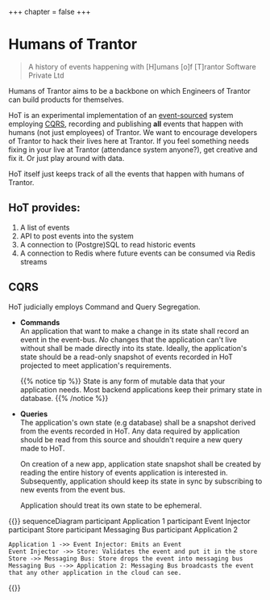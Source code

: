 +++
chapter = false
+++

# Humans of Trantor

> A history of events happening with [H]umans [o]f [T]rantor Software Private Ltd

Humans of Trantor aims to be a backbone on which Engineers of Trantor can build
products for themselves.

HoT is an experimental implementation of an
[event-sourced](https://martinfowler.com/eaaDev/EventSourcing.html) system
employing [CQRS](https://www.martinfowler.com/bliki/CQRS.html), recording and
publishing **all** events that happen with humans (not just employees) of
Trantor. We want to encourage developers of Trantor to hack their lives here at
Trantor. If you feel something needs fixing in your live at Trantor (attendance
system anyone?), get creative and fix it. Or just play around with data.

HoT itself just keeps track of all the events that happen with humans of
Trantor.

## HoT provides:

1. A list of events
2. API to post events into the system
3. A connection to (Postgre)SQL to read historic events
4. A connection to Redis where future events can be consumed via Redis streams

## CQRS

HoT judicially employs Command and Query Segregation.

- **Commands**<br />
  An application that want to make a change in its state shall record an event
  in the event-bus. *No* changes that the application can't live without shall
  be made directly into its state. Ideally, the application's state should be a
  read-only snapshot of events recorded in HoT projected to meet application's
  requirements.

  {{% notice tip %}}
  State is any form of mutable data that your application needs. Most backend applications keep their primary state in database.
  {{% /notice %}}

- **Queries**<br />
  The application's own state (e.g database) shall be a snapshot derived from
  the events recorded in HoT. Any data required by application should be read
  from this source and shouldn't require a new query made to HoT.
  <p>
  On creation of a new app, application state snapshot shall be created by
  reading the entire history of events application is interested in.
  Subsequently, application should keep its state in sync by subscribing to new
  events from the event bus.
  </p>
  <p>Application should treat its own state to be ephemeral.</p>

{{<mermaid>}}
sequenceDiagram
    participant Application 1
    participant Event Injector
    participant Store
    participant Messaging Bus
    participant Application 2

    Application 1 ->> Event Injector: Emits an Event
    Event Injector ->> Store: Validates the event and put it in the store
    Store ->> Messaging Bus: Store drops the event into messaging bus
    Messaging Bus -->> Application 2: Messaging Bus broadcasts the event that any other application in the cloud can see.
{{</mermaid>}}
